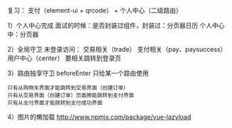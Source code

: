 复习：
    支付（element-ui + qrcode） + 个人中心（二级路由）

1）个人中心完成
    面试的时候：是否封装过组件，封装过：分页器日历
    个人中心中：分页器

2）全局守卫
    未登录访问：
        交易相关（trade）
        支付相关（pay、paysuccess）
        用户中心（center）
        要相关跳转到登录页

3）路由独享守卫
    beforeEnter
    只给某一个路由使用

    只有从购物车界面才能跳转到交易界面（创建订单）
    只有从交易界面（创建订单）页面擦能跳转到支付界面
    只有从支付界面才能跳转到支付成功界面

4）图片的懒加载
    http://www.npmjs.com/package/vue-lazyload

